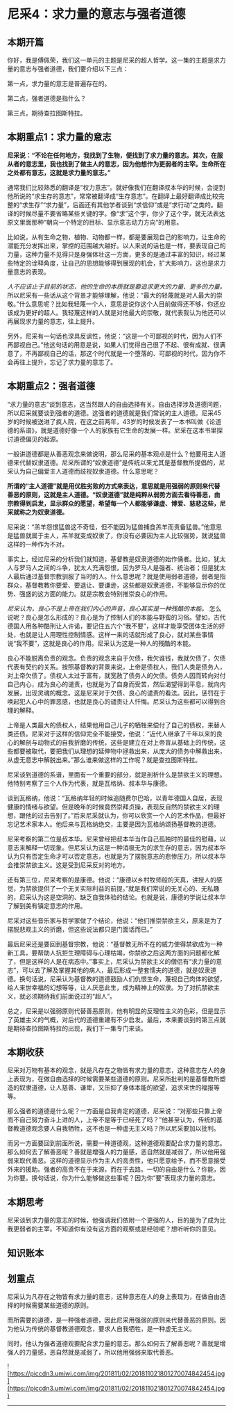 # 尼采4：求力量的意志与强者道德

## 本期开篇

你好，我是傅佩荣，我们这一单元的主题是尼采的超人哲学。这一集的主题是求力量的意志与强者道德，我们要介绍以下三点：

第一点，求力量的意志是普遍存在的。

第二点，强者道德是指什么？

第三点，期待查拉图斯特拉。

## 本期重点1：求力量的意志

 **尼采说：“不论在任何地方，我找到了生物，便找到了求力量的意志。其次，在服从者的意志里，我也找到了做主人的意志，因为他想作为更弱者的主宰。生命所在之处都有意志，这就是求力量的意志。”**

通常我们比较熟悉的翻译是“权力意志”。就好像我们在翻译叔本华的时候，会提到他所说的“求生存的意志”，常常被翻译成“生存意志”。在翻译上最好翻译成比较完整的“求生存”“求力量”，后面还有其他学者谈到“求信仰”或是“求行动”之类的。翻译的时候尽量不要省略某些关键的字。像“求”这个字，你少了这个字，就无法表达原文里面那种“朝向一个特定的目标、显示意志动力方向”的用意。

比如说，从有生命之物，植物、动物都一样，都是要展现自己的影响力，让生命的潜能充分发挥出来，掌控的范围越大越好。以人来说的话也是一样，要表现自己的力量，这种力量不见得只是身强体壮这一方面，更多的是通过丰富的知识，经过某些特定的诠释角度，让自己的思想能够得到展现的机会，扩大影响力，这也是求力量意志的表现。

 *人不应该止于目前的状态，他的生命的本质就是要追求更大的力量、更多的力量。* 所以尼采有一些话从这个背景才能够理解，他说：“最大的轻蔑就是对人最大的崇敬。”什么意思呢？比如我轻蔑一个人，意思是说你这个人目前做得还不够，你还应该成为更好的超人。我轻蔑这样的人就是对他最大的崇敬，就代表我认为他还可以再展现求力量的意志，往上提升。

另外，尼采有一句话也深具反讽性，他说：“这是一个可鄙视的时代，因为人们不再鄙视自己。”他这句话的用意是说，如果人们觉得自己很了不起、很有成就、很满意了，不再鄙视自己的话，那这个时代就是一个堕落的、可鄙视的时代，因为你不会再往上提升，忘记了求力量的意志了。

## 本期重点2：强者道德

“求力量的意志”谈到意志，这当然跟人的自由选择有关。自由选择涉及道德问题，所以尼采就要谈到强者的道德。这强者的道德就是我们常说的主人道德。尼采45岁的时候被送进了疯人院，在这之前两年，43岁的时候发表了一本书叫做《论道德的系谱》，就是道德好像一个人的家族有它生命的发展一样。尼采在这本书里探讨道德偏见的起源。

一般讲道德都是从善恶观念来做说明，那么尼采的基本观点是什么？他要用主人道德来代替奴隶道德。尼采所谓的“奴隶道德”是传统以来尤其是基督教所提倡的，尼采认为自己偏爱主人道德而歧视奴隶道德。什么意思呢？

 **所谓的“主人道德”就是用优胜劣败的方式来表达，意思就是用强弱的原则来代替善恶的原则，这就是主人道德。“奴隶道德”就是纯粹从弱势方面去看待善恶，由宗教得到启发，显示群众的愿望，希望每一个人都能够谦虚、博爱、慈悲这些，尼采就称之为奴隶道德。**

尼采说：“羔羊怨恨猛兽这不奇怪，但不能因为猛兽捕食羔羊而责备猛兽。”他意思是猛兽就属于主人，羔羊就变成奴隶了，你没有必要因为主人比较强势，就说猛兽这样的一种作为不对。

事实上，经过尼采的分析我们就知道，基督教是奴隶道德的始作俑者。比如，犹太人与罗马人之间的斗争，犹太人充满怨恨，因为罗马人是强者、统治者；但是犹太人最后通过基督宗教驯服了当时的人。什么意思呢？就是使用弱者道德，弱者是指群众，基督教教你要爱、要退让、要谦逊，这些都是奴隶道德，不能够显示你的优势、强盛的这方面的能力。就是宗教会特别推崇良心的作用。

 *尼采认为，良心不是上帝在我们内心的声音，良心其实是一种残酷的本能。* 怎么说呢？良心是怎么形成的？良心是为了控制人们的本能与野蛮的习俗。譬如，古代德国人用各种酷刑让人许诺，要记住五六个“我不要”，这样才能享受团体生活的好处，也就是让人用理性控制情感。这样一来的话就形成了良心，就对某些事情说“我不要”，这就是良心的作用。尼采认为这是一种人的残酷的本能。

良心不能脱离负责的观念。负责的观念来自于欠债，我欠谁钱，我就欠债了，欠债代表有契约的关系。按照基督教的背景来说，上帝是债权人，我们人类是债务人，对上帝欠债了。债权人太过于富有，就宽赦了债务人的欠债。债务人因而转向对付自己内心，成为良心的谴责，也就是为了自身而受苦，然后渴望得到平息，就向内发展，出现灵魂的概念。这是尼采对于欠债、良心的谴责的看法。因此，惩罚在于唤起犯人心中的罪恶感，也就是良心的谴责让人忏悔。尼采认为这些都可以得到合理的解释。

上帝是人类最大的债权人，结果他用自己儿子的牺牲来偿付了自己的债权，来替人类还债。尼采对于这样的信仰完全不能接受，他说：“近代人继承了千年以来的良心的解剖与动物式的自我折磨的传统，这些是建立在对上帝盲从基础上的传统，这些都要被取代，要把我们从理想的延伸物中拯救出来，从庞大的债务中解救出来，从虚无意志中解脱出来。”那么谁来做这样的工作呢？就是查拉图斯特拉。

尼采谈到道德的系谱，里面有一个重要的部分，就是剖析什么是禁欲主义的理想。他特别考察了三个人作为代表，就是瓦格纳、叔本华与康德。

谈到瓦格纳，他说：“瓦格纳年轻的时候追随费尔巴哈，以青年德国人自居，表现健康的情绪与欲望。但是晚年的时候竟然崇拜贞操，表现反自然的禁欲主义的理想，跟他的过去告别了。”后来尼采就认为，你可以欣赏一个人的艺术作品，但最好忘记艺术家本人。他后来与瓦格纳绝交，主要是因为瓦格纳颂扬基督教的道德。

尼采考察的第二位是叔本华。尼采曾经把叔本华当作自己孤独时的最佳的慰藉，以意志来解释一切现象。但尼采认为这是一种消极无为的求生存的意志，因为叔本华认为只有否定生命才可以否定意志，也就是为了摆脱意志的悲惨压力，所以叔本华会推崇禁欲主义。这是受到尼采反对的地方。

还有第三位，尼采考察的是康德。他说：“康德以乡村牧师般的天真，讲授人的感觉，为禁欲提供了一个无关实际利益的前提。”就是我们常说的无关心的、无私趣的，尼采认为这是空洞的、缺乏自我体验的结论。也就是说，康德的学说让叔本华了解到美有镇定意志的作用。

尼采对这些音乐家与哲学家做了个结论，他说：“他们推崇禁欲主义，原来是为了摆脱悲观主义的折磨，但这些说法都只是门面话而已。”

最后尼采还是要回到基督宗教，他说：“基督教无所不在的威力使得禁欲成为一种新工具，要帮助人抗拒生理障碍与心理枯竭，你禁欲之后这两方面的问题都化解了，但是这样的人是在病态中。”事实上，尼采认为禁欲主义的僧侣有“求力量的意志”，可以去了解及掌握其他的病人，最后形成一整套懦夫的道德，就是奴隶道德。换句话说，尼采认为基督教的道德鼓励人们仇恨生命，蔑视自己肉体的欲望，给人来世幸福的幻想等等，让人厌恶此生，成为精神上的奴隶。为了对抗禁欲主义，就必须期待我们前面说过的“超人”。

总之，尼采是以强弱原则代替善恶原则，他有明显的反理性主义的色彩，但是显示了英雄主义的气概，对后代的道德重建有不少启发。最后，本来要谈到的第三点就是期待查拉图斯特拉的出现，我们下一集专门来谈。

## 本期收获

尼采对万物有基本的观念，就是凡存在之物皆有求力量的意志，这种意志在人的身上表现为，在做自由选择的时候需要某些道德的原则。尼采所批判的是基督教所塑造的奴隶道德，让人慈善、谦卑，又压抑了身体本能的欲望，追求来世的福报等等。

那么强者的道德是什么呢？一方面是自我肯定的道德，尼采说：“对那些只靠上帝而不自己努力奋斗上进的人，上帝不是等于已经死了吗？”他甚至认为，传统的基督教道德观念要人自我牺牲，这不也是一种虚无主义吗？所以尼采要加以批判。

而另一方面要回到前面所说，需要一种道德观，这种道德观要配合求力量的意志。那么如何去了解善恶呢？善就是增强人的力量感，恶自然就是减弱了，所以他用强弱来取代善恶。这样的道德显示作为主人的高贵性，他只愿意给予，而不愿意接受外来的援助。强者的高贵不在于来源，而在于去路。一切的自由是什么？你能，因为你要。换句话说，你为什么能够做这些事呢？因为你“要”表现求力量的意志。

## 本期思考

尼采谈到求力量的意志的时候，他强调我们依附一个更强的人，目的是为了成为比我更弱者的主宰。不知道你有没有这方面的观察或是经验呢？想听听你的意见。

## 知识账本

## 划重点

尼采认为凡存在之物皆有求力量的意志，这种意志在人的身上表现为，在做自由选择的时候需要某些道德的原则。

而所需要的道德，是一种强者道德，因此尼采用强弱的原则来代替善恶的原则。因为他认为传统的基督教道德观念，要求人自我牺牲，是一种虚无主义。

同时，他认为强者道德观要配合求力量的意志。那么如何去了解善恶呢？善就是增强人的力量感，恶自然就是减弱了，所以他用强弱来取代善恶。

![https://piccdn3.umiwi.com/img/201811/02/201811021801270074842454.jpg](https://piccdn3.umiwi.com/img/201811/02/201811021801270074842454.jpg)

---
